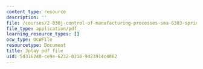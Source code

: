 ```yaml
---
content_type: resource
description: ''
file: /courses/2-830j-control-of-manufacturing-processes-sma-6303-spring-2008/5d316248ce9e623203109423914c4862_vHxLQwZtAD8.pdf
file_type: application/pdf
learning_resource_types: []
ocw_type: OCWFile
resourcetype: Document
title: 3play pdf file
uid: 5d316248-ce9e-6232-0310-9423914c4862
---
```

